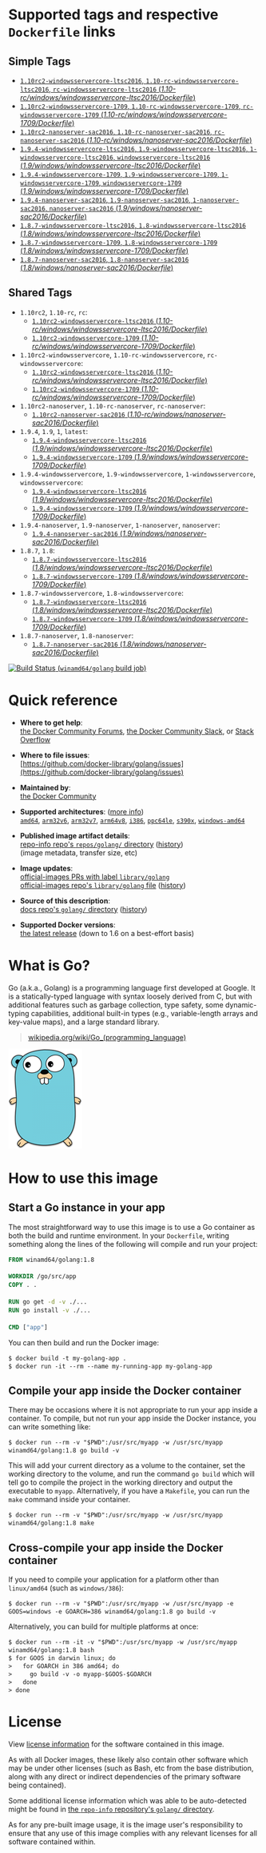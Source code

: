 <!--

********************************************************************************

WARNING:

    DO NOT EDIT "golang/README.md"

    IT IS AUTO-GENERATED

    (from the other files in "golang/" combined with a set of templates)

********************************************************************************

-->

# Supported tags and respective `Dockerfile` links

## Simple Tags


-	[`1.10rc2-windowsservercore-ltsc2016`, `1.10-rc-windowsservercore-ltsc2016`, `rc-windowsservercore-ltsc2016` (*1.10-rc/windows/windowsservercore-ltsc2016/Dockerfile*)](https://github.com/docker-library/golang/blob/75759d6b5bea61ea8347069221f2b03a48ee3f88/1.10-rc/windows/windowsservercore-ltsc2016/Dockerfile)
-	[`1.10rc2-windowsservercore-1709`, `1.10-rc-windowsservercore-1709`, `rc-windowsservercore-1709` (*1.10-rc/windows/windowsservercore-1709/Dockerfile*)](https://github.com/docker-library/golang/blob/75759d6b5bea61ea8347069221f2b03a48ee3f88/1.10-rc/windows/windowsservercore-1709/Dockerfile)
-	[`1.10rc2-nanoserver-sac2016`, `1.10-rc-nanoserver-sac2016`, `rc-nanoserver-sac2016` (*1.10-rc/windows/nanoserver-sac2016/Dockerfile*)](https://github.com/docker-library/golang/blob/75759d6b5bea61ea8347069221f2b03a48ee3f88/1.10-rc/windows/nanoserver-sac2016/Dockerfile)
-	[`1.9.4-windowsservercore-ltsc2016`, `1.9-windowsservercore-ltsc2016`, `1-windowsservercore-ltsc2016`, `windowsservercore-ltsc2016` (*1.9/windows/windowsservercore-ltsc2016/Dockerfile*)](https://github.com/docker-library/golang/blob/366fe83ed839938cd04b2d546a06e2aee25a39a2/1.9/windows/windowsservercore-ltsc2016/Dockerfile)
-	[`1.9.4-windowsservercore-1709`, `1.9-windowsservercore-1709`, `1-windowsservercore-1709`, `windowsservercore-1709` (*1.9/windows/windowsservercore-1709/Dockerfile*)](https://github.com/docker-library/golang/blob/366fe83ed839938cd04b2d546a06e2aee25a39a2/1.9/windows/windowsservercore-1709/Dockerfile)
-	[`1.9.4-nanoserver-sac2016`, `1.9-nanoserver-sac2016`, `1-nanoserver-sac2016`, `nanoserver-sac2016` (*1.9/windows/nanoserver-sac2016/Dockerfile*)](https://github.com/docker-library/golang/blob/366fe83ed839938cd04b2d546a06e2aee25a39a2/1.9/windows/nanoserver-sac2016/Dockerfile)
-	[`1.8.7-windowsservercore-ltsc2016`, `1.8-windowsservercore-ltsc2016` (*1.8/windows/windowsservercore-ltsc2016/Dockerfile*)](https://github.com/docker-library/golang/blob/e63ba9c5efb040b35b71e16722b71b2931f29eb8/1.8/windows/windowsservercore-ltsc2016/Dockerfile)
-	[`1.8.7-windowsservercore-1709`, `1.8-windowsservercore-1709` (*1.8/windows/windowsservercore-1709/Dockerfile*)](https://github.com/docker-library/golang/blob/e63ba9c5efb040b35b71e16722b71b2931f29eb8/1.8/windows/windowsservercore-1709/Dockerfile)
-	[`1.8.7-nanoserver-sac2016`, `1.8-nanoserver-sac2016` (*1.8/windows/nanoserver-sac2016/Dockerfile*)](https://github.com/docker-library/golang/blob/e63ba9c5efb040b35b71e16722b71b2931f29eb8/1.8/windows/nanoserver-sac2016/Dockerfile)

## Shared Tags

-	`1.10rc2`, `1.10-rc`, `rc`:
	-	[`1.10rc2-windowsservercore-ltsc2016` (*1.10-rc/windows/windowsservercore-ltsc2016/Dockerfile*)](https://github.com/docker-library/golang/blob/75759d6b5bea61ea8347069221f2b03a48ee3f88/1.10-rc/windows/windowsservercore-ltsc2016/Dockerfile)
	-	[`1.10rc2-windowsservercore-1709` (*1.10-rc/windows/windowsservercore-1709/Dockerfile*)](https://github.com/docker-library/golang/blob/75759d6b5bea61ea8347069221f2b03a48ee3f88/1.10-rc/windows/windowsservercore-1709/Dockerfile)
-	`1.10rc2-windowsservercore`, `1.10-rc-windowsservercore`, `rc-windowsservercore`:
	-	[`1.10rc2-windowsservercore-ltsc2016` (*1.10-rc/windows/windowsservercore-ltsc2016/Dockerfile*)](https://github.com/docker-library/golang/blob/75759d6b5bea61ea8347069221f2b03a48ee3f88/1.10-rc/windows/windowsservercore-ltsc2016/Dockerfile)
	-	[`1.10rc2-windowsservercore-1709` (*1.10-rc/windows/windowsservercore-1709/Dockerfile*)](https://github.com/docker-library/golang/blob/75759d6b5bea61ea8347069221f2b03a48ee3f88/1.10-rc/windows/windowsservercore-1709/Dockerfile)
-	`1.10rc2-nanoserver`, `1.10-rc-nanoserver`, `rc-nanoserver`:
	-	[`1.10rc2-nanoserver-sac2016` (*1.10-rc/windows/nanoserver-sac2016/Dockerfile*)](https://github.com/docker-library/golang/blob/75759d6b5bea61ea8347069221f2b03a48ee3f88/1.10-rc/windows/nanoserver-sac2016/Dockerfile)
-	`1.9.4`, `1.9`, `1`, `latest`:
	-	[`1.9.4-windowsservercore-ltsc2016` (*1.9/windows/windowsservercore-ltsc2016/Dockerfile*)](https://github.com/docker-library/golang/blob/366fe83ed839938cd04b2d546a06e2aee25a39a2/1.9/windows/windowsservercore-ltsc2016/Dockerfile)
	-	[`1.9.4-windowsservercore-1709` (*1.9/windows/windowsservercore-1709/Dockerfile*)](https://github.com/docker-library/golang/blob/366fe83ed839938cd04b2d546a06e2aee25a39a2/1.9/windows/windowsservercore-1709/Dockerfile)
-	`1.9.4-windowsservercore`, `1.9-windowsservercore`, `1-windowsservercore`, `windowsservercore`:
	-	[`1.9.4-windowsservercore-ltsc2016` (*1.9/windows/windowsservercore-ltsc2016/Dockerfile*)](https://github.com/docker-library/golang/blob/366fe83ed839938cd04b2d546a06e2aee25a39a2/1.9/windows/windowsservercore-ltsc2016/Dockerfile)
	-	[`1.9.4-windowsservercore-1709` (*1.9/windows/windowsservercore-1709/Dockerfile*)](https://github.com/docker-library/golang/blob/366fe83ed839938cd04b2d546a06e2aee25a39a2/1.9/windows/windowsservercore-1709/Dockerfile)
-	`1.9.4-nanoserver`, `1.9-nanoserver`, `1-nanoserver`, `nanoserver`:
	-	[`1.9.4-nanoserver-sac2016` (*1.9/windows/nanoserver-sac2016/Dockerfile*)](https://github.com/docker-library/golang/blob/366fe83ed839938cd04b2d546a06e2aee25a39a2/1.9/windows/nanoserver-sac2016/Dockerfile)
-	`1.8.7`, `1.8`:
	-	[`1.8.7-windowsservercore-ltsc2016` (*1.8/windows/windowsservercore-ltsc2016/Dockerfile*)](https://github.com/docker-library/golang/blob/e63ba9c5efb040b35b71e16722b71b2931f29eb8/1.8/windows/windowsservercore-ltsc2016/Dockerfile)
	-	[`1.8.7-windowsservercore-1709` (*1.8/windows/windowsservercore-1709/Dockerfile*)](https://github.com/docker-library/golang/blob/e63ba9c5efb040b35b71e16722b71b2931f29eb8/1.8/windows/windowsservercore-1709/Dockerfile)
-	`1.8.7-windowsservercore`, `1.8-windowsservercore`:
	-	[`1.8.7-windowsservercore-ltsc2016` (*1.8/windows/windowsservercore-ltsc2016/Dockerfile*)](https://github.com/docker-library/golang/blob/e63ba9c5efb040b35b71e16722b71b2931f29eb8/1.8/windows/windowsservercore-ltsc2016/Dockerfile)
	-	[`1.8.7-windowsservercore-1709` (*1.8/windows/windowsservercore-1709/Dockerfile*)](https://github.com/docker-library/golang/blob/e63ba9c5efb040b35b71e16722b71b2931f29eb8/1.8/windows/windowsservercore-1709/Dockerfile)
-	`1.8.7-nanoserver`, `1.8-nanoserver`:
	-	[`1.8.7-nanoserver-sac2016` (*1.8/windows/nanoserver-sac2016/Dockerfile*)](https://github.com/docker-library/golang/blob/e63ba9c5efb040b35b71e16722b71b2931f29eb8/1.8/windows/nanoserver-sac2016/Dockerfile)

[![Build Status](https://doi-janky.infosiftr.net/job/multiarch/job/windows-amd64/job/golang/badge/icon) (`winamd64/golang` build job)](https://doi-janky.infosiftr.net/job/multiarch/job/windows-amd64/job/golang/)

# Quick reference

-	**Where to get help**:  
	[the Docker Community Forums](https://forums.docker.com/), [the Docker Community Slack](https://blog.docker.com/2016/11/introducing-docker-community-directory-docker-community-slack/), or [Stack Overflow](https://stackoverflow.com/search?tab=newest&q=docker)

-	**Where to file issues**:  
	[https://github.com/docker-library/golang/issues](https://github.com/docker-library/golang/issues)

-	**Maintained by**:  
	[the Docker Community](https://github.com/docker-library/golang)

-	**Supported architectures**: ([more info](https://github.com/docker-library/official-images#architectures-other-than-amd64))  
	[`amd64`](https://hub.docker.com/r/amd64/golang/), [`arm32v6`](https://hub.docker.com/r/arm32v6/golang/), [`arm32v7`](https://hub.docker.com/r/arm32v7/golang/), [`arm64v8`](https://hub.docker.com/r/arm64v8/golang/), [`i386`](https://hub.docker.com/r/i386/golang/), [`ppc64le`](https://hub.docker.com/r/ppc64le/golang/), [`s390x`](https://hub.docker.com/r/s390x/golang/), [`windows-amd64`](https://hub.docker.com/r/winamd64/golang/)

-	**Published image artifact details**:  
	[repo-info repo's `repos/golang/` directory](https://github.com/docker-library/repo-info/blob/master/repos/golang) ([history](https://github.com/docker-library/repo-info/commits/master/repos/golang))  
	(image metadata, transfer size, etc)

-	**Image updates**:  
	[official-images PRs with label `library/golang`](https://github.com/docker-library/official-images/pulls?q=label%3Alibrary%2Fgolang)  
	[official-images repo's `library/golang` file](https://github.com/docker-library/official-images/blob/master/library/golang) ([history](https://github.com/docker-library/official-images/commits/master/library/golang))

-	**Source of this description**:  
	[docs repo's `golang/` directory](https://github.com/docker-library/docs/tree/master/golang) ([history](https://github.com/docker-library/docs/commits/master/golang))

-	**Supported Docker versions**:  
	[the latest release](https://github.com/docker/docker-ce/releases/latest) (down to 1.6 on a best-effort basis)

# What is Go?

Go (a.k.a., Golang) is a programming language first developed at Google. It is a statically-typed language with syntax loosely derived from C, but with additional features such as garbage collection, type safety, some dynamic-typing capabilities, additional built-in types (e.g., variable-length arrays and key-value maps), and a large standard library.

> [wikipedia.org/wiki/Go_(programming_language)](http://en.wikipedia.org/wiki/Go_%28programming_language%29)

![logo](https://raw.githubusercontent.com/docker-library/docs/01c12653951b2fe592c1f93a13b4e289ada0e3a1/golang/logo.png)

# How to use this image

## Start a Go instance in your app

The most straightforward way to use this image is to use a Go container as both the build and runtime environment. In your `Dockerfile`, writing something along the lines of the following will compile and run your project:

```dockerfile
FROM winamd64/golang:1.8

WORKDIR /go/src/app
COPY . .

RUN go get -d -v ./...
RUN go install -v ./...

CMD ["app"]
```

You can then build and run the Docker image:

```console
$ docker build -t my-golang-app .
$ docker run -it --rm --name my-running-app my-golang-app
```

## Compile your app inside the Docker container

There may be occasions where it is not appropriate to run your app inside a container. To compile, but not run your app inside the Docker instance, you can write something like:

```console
$ docker run --rm -v "$PWD":/usr/src/myapp -w /usr/src/myapp winamd64/golang:1.8 go build -v
```

This will add your current directory as a volume to the container, set the working directory to the volume, and run the command `go build` which will tell go to compile the project in the working directory and output the executable to `myapp`. Alternatively, if you have a `Makefile`, you can run the `make` command inside your container.

```console
$ docker run --rm -v "$PWD":/usr/src/myapp -w /usr/src/myapp winamd64/golang:1.8 make
```

## Cross-compile your app inside the Docker container

If you need to compile your application for a platform other than `linux/amd64` (such as `windows/386`):

```console
$ docker run --rm -v "$PWD":/usr/src/myapp -w /usr/src/myapp -e GOOS=windows -e GOARCH=386 winamd64/golang:1.8 go build -v
```

Alternatively, you can build for multiple platforms at once:

```console
$ docker run --rm -it -v "$PWD":/usr/src/myapp -w /usr/src/myapp winamd64/golang:1.8 bash
$ for GOOS in darwin linux; do
>   for GOARCH in 386 amd64; do
>     go build -v -o myapp-$GOOS-$GOARCH
>   done
> done
```

# License

View [license information](http://golang.org/LICENSE) for the software contained in this image.

As with all Docker images, these likely also contain other software which may be under other licenses (such as Bash, etc from the base distribution, along with any direct or indirect dependencies of the primary software being contained).

Some additional license information which was able to be auto-detected might be found in [the `repo-info` repository's `golang/` directory](https://github.com/docker-library/repo-info/tree/master/repos/golang).

As for any pre-built image usage, it is the image user's responsibility to ensure that any use of this image complies with any relevant licenses for all software contained within.
